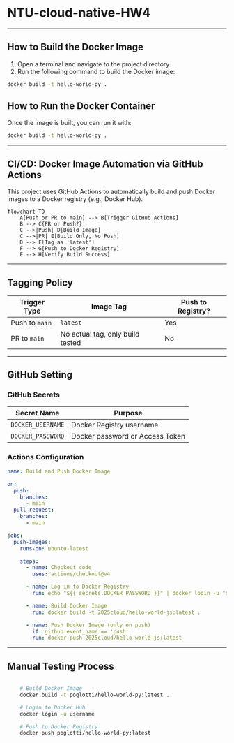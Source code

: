 # NTU-cloud-native-HW4

---

## How to Build the Docker Image

1. Open a terminal and navigate to the project directory.
2. Run the following command to build the Docker image:

```bash
docker build -t hello-world-py .
```

## How to Run the Docker Container

Once the image is built, you can run it with:

```bash
docker build -t hello-world-py .
```

---
## CI/CD: Docker Image Automation via GitHub Actions
This project uses GitHub Actions to automatically build and push Docker images to a Docker registry (e.g., Docker Hub).

```mermaid
flowchart TD
    A[Push or PR to main] --> B[Trigger GitHub Actions]
    B --> C{PR or Push?}
    C -->|Push| D[Build Image]
    C -->|PR| E[Build Only, No Push]
    D --> F[Tag as 'latest']
    F --> G[Push to Docker Registry]
    E --> H[Verify Build Success]
```

---
## Tagging Policy

| Trigger Type   | Image Tag                        | Push to Registry? |
| -------------- | -------------------------------- |-----------------  |
| Push to `main` | `latest`                         | Yes               |
| PR to `main`   | No actual tag, only build tested | No                |

---
## GitHub Setting

### GitHub Secrets
| Secret Name       | Purpose                         |
| ----------------- | ------------------------------- |
| `DOCKER_USERNAME` | Docker Registry username        |
| `DOCKER_PASSWORD` | Docker password or Access Token |


### Actions Configuration
```yaml
name: Build and Push Docker Image

on:
  push:
    branches:
      - main
  pull_request:
    branches:
      - main

jobs:
  push-images:
    runs-on: ubuntu-latest

    steps:
      - name: Checkout code
        uses: actions/checkout@v4

      - name: Log in to Docker Registry
        run: echo "${{ secrets.DOCKER_PASSWORD }}" | docker login -u "${{ secrets.DOCKER_USERNAME }}" --password-stdin

      - name: Build Docker Image
        run: docker build -t 2025cloud/hello-world-js:latest .

      - name: Push Docker Image (only on push)
        if: github.event_name == 'push'
        run: docker push 2025cloud/hello-world-js:latest
```
---
## Manual Testing Process
```bash

    # Build Docker Image
    docker build -t poglotti/hello-world-py:latest .

    # Login to Docker Hub
    docker login -u username

    # Push to Docker Registry
    docker push poglotti/hello-world-py:latest
```